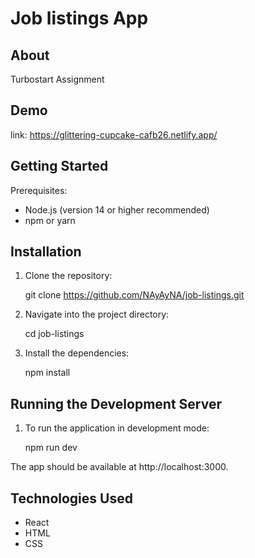 # Job listings App

## About
Turbostart Assignment

## Demo
  link: https://glittering-cupcake-cafb26.netlify.app/ 

## Getting Started

Prerequisites:

* Node.js (version 14 or higher recommended)
* npm or yarn

## Installation

1. Clone the repository:

   git clone https://github.com/NAyAyNA/job-listings.git

3. Navigate into the project directory:

   cd job-listings

4. Install the dependencies:

   npm install

## Running the Development Server

1. To run the application in development mode:

   npm run dev

The app should be available at http://localhost:3000.

## Technologies Used

* React
* HTML
* CSS


